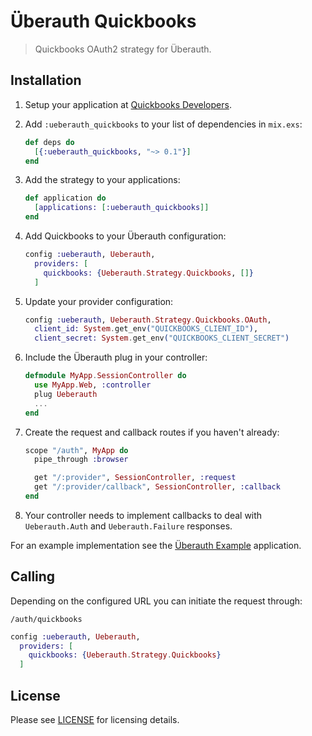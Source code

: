 # Überauth Quickbooks

> Quickbooks OAuth2 strategy for Überauth.

## Installation

1. Setup your application at [Quickbooks Developers](https://developer.intuit.com).

1. Add `:ueberauth_quickbooks` to your list of dependencies in `mix.exs`:

    ```elixir
    def deps do
      [{:ueberauth_quickbooks, "~> 0.1"}]
    end
    ```

1. Add the strategy to your applications:

    ```elixir
    def application do
      [applications: [:ueberauth_quickbooks]]
    end
    ```

1. Add Quickbooks to your Überauth configuration:

    ```elixir
    config :ueberauth, Ueberauth,
      providers: [
        quickbooks: {Ueberauth.Strategy.Quickbooks, []}
      ]
    ```

1.  Update your provider configuration:

    ```elixir
    config :ueberauth, Ueberauth.Strategy.Quickbooks.OAuth,
      client_id: System.get_env("QUICKBOOKS_CLIENT_ID"),
      client_secret: System.get_env("QUICKBOOKS_CLIENT_SECRET")
    ```

1.  Include the Überauth plug in your controller:

    ```elixir
    defmodule MyApp.SessionController do
      use MyApp.Web, :controller
      plug Ueberauth
      ...
    end
    ```

1.  Create the request and callback routes if you haven't already:

    ```elixir
    scope "/auth", MyApp do
      pipe_through :browser

      get "/:provider", SessionController, :request
      get "/:provider/callback", SessionController, :callback
    end
    ```

1. Your controller needs to implement callbacks to deal with `Ueberauth.Auth` and `Ueberauth.Failure` responses.

For an example implementation see the [Überauth Example](https://github.com/ueberauth/ueberauth_example) application.

## Calling

Depending on the configured URL you can initiate the request through:

    /auth/quickbooks

```elixir
config :ueberauth, Ueberauth,
  providers: [
    quickbooks: {Ueberauth.Strategy.Quickbooks}
  ]
```

## License

Please see [LICENSE](https://github.com/buildrtech/ueberauth_quickbooks/blob/master/LICENSE) for licensing details.

